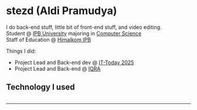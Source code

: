 # stezd (Aldi Pramudya)

I do back-end stuff, little bit of front-end stuff, and video editing.\
Student @ [IPB University](https://ipb.ac.id) majoring in [Computer Science](https://ipb.ac.id)\
Staff of Education @ [Himalkom IPB](https://github.com/HimalkomIPB)

Things I did:
- Project Lead and Back-end dev @ [IT-Today 2025](https://github.com/pusdatin-ittoday/ittod-web-api)
- Project Lead and Back-end @ [IQRA](https://github.com/dev-IQRA/iqra-backend)

## Technology I used
<p style="text-align: center;">
  <a href="https://skillicons.dev">
    <img src="https://skillicons.dev/icons?i=nodejs,prisma,postgresql,mysql,docker,postman,react,tailwind,vite,latex,pr,ae"  alt=""/>
  </a>
</p>

---
